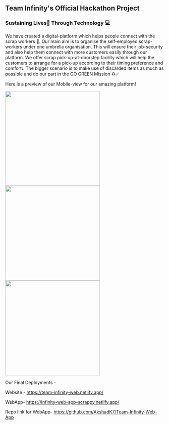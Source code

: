 ## Team Infinity's Official Hackathon Project


### Sustaining Lives🌲 Through Technology 💻

We have created a digital-platform which helps people connect with the scrap workers 🔗. Our main aim is to organise the self-employed scrap-workers under one umbrella organisation. This will ensure their job-security and also help them connect with more customers easily through our platform. We offer scrap pick-up-at-doorstep facility which will help the customers to arrange for a pick-up according to their timing preference and comfort📞. The bigger scenario is to make use of discarded items as much as possible and do our part in the GO GREEN Mission ♻✅


Here is a preview of our Mobile-view for our amazing platform!

<img src="imgs/1.jpeg" height="300px">             <img src="imgs/4.jpeg" height="300px">            <img src="imgs/mob1N.jpeg" height="300px"> 


Our Final Deployments -

Website -
https://team-infinity-web.netlify.app/

WebApp-
https://infinity-web-app-scrappy.netlify.app/

Repo link for WebApp-
https://github.com/AkshadK7/Team-Infinity-Web-App
